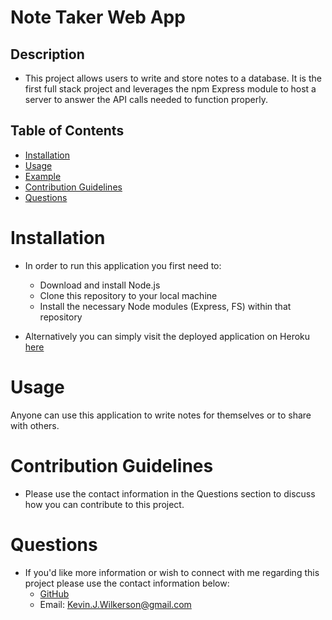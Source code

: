 # Note Taker Web App

## Description

- This project allows users to write and store notes to a database. It is the first full stack project and leverages the npm Express module to host a server to answer the API calls needed to function properly.

## Table of Contents

- [Installation](#Installation)
- [Usage](#Usage)
- [Example](#example)
- [Contribution Guidelines](#contribution-guidelines)
- [Questions](#questions)

# Installation

- In order to run this application you first need to:

  - Download and install Node.js
  - Clone this repository to your local machine
  - Install the necessary Node modules (Express, FS) within that repository

- Alternatively you can simply visit the deployed application on Heroku [here](https://stormy-anchorage-06459.herokuapp.com/)

# Usage

Anyone can use this application to write notes for themselves or to share with others.

# Contribution Guidelines

- Please use the contact information in the Questions section to discuss how you can contribute to this project.

# Questions

- If you'd like more information or wish to connect with me regarding this project please use the contact information below:
  - [GitHub](https://github.com/KevinJWilkerson)
  - Email: Kevin.J.Wilkerson@gmail.com

